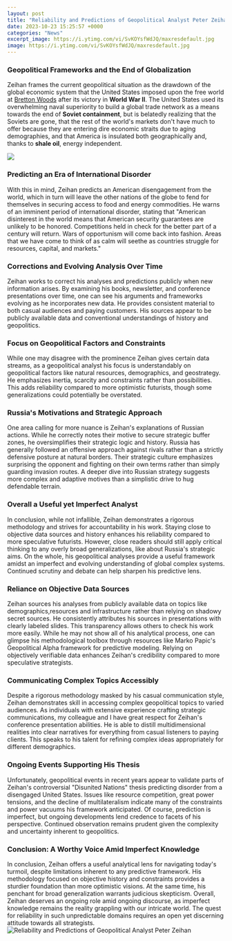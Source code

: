 ```yaml
---
layout: post
title: "Reliability and Predictions of Geopolitical Analyst Peter Zeihan"
date: 2023-10-23 15:25:57 +0000
categories: "News"
excerpt_image: https://i.ytimg.com/vi/SvKOYsfWdJQ/maxresdefault.jpg
image: https://i.ytimg.com/vi/SvKOYsfWdJQ/maxresdefault.jpg
---
```


### Geopolitical Frameworks and the End of Globalization 
Zeihan frames the current geopolitical situation as the drawdown of the global economic system that the United States imposed upon the free world at [Bretton Woods](https://thelivenews.github.io/2023-11-01-comparing-the-unique-cultures-of-sicily-and-sardinia/) after its victory in **World War II**. The United States used its overwhelming naval superiority to build a global trade network as a means towards the end of **Soviet containment**, but is belatedly realizing that the Soviets are gone, that the rest of the world's markets don't have much to offer because they are entering dire economic straits due to aging demographies, and that America is insulated both geographically and, thanks to **shale oil**, energy independent.

![](https://i.ytimg.com/vi/uYgNyjGIvDw/maxresdefault.jpg)
### Predicting an Era of International Disorder
With this in mind, Zeihan predicts an American disengagement from the world, which in turn will leave the other nations of the globe to fend for themselves in securing access to food and energy commodities. He warns of an imminent period of international disorder, stating that "American disinterest in the world means that American security guarantees are unlikely to be honored. Competitions held in check for the better part of a century will return. Wars of opportunism will come back into fashion. Areas that we have come to think of as calm will seethe as countries struggle for resources, capital, and markets." 
### Corrections and Evolving Analysis Over Time
Zeihan works to correct his analyses and predictions publicly when new information arises. By examining his books, newsletter, and conference presentations over time, one can see his arguments and frameworks evolving as he incorporates new data. He provides consistent material to both casual audiences and paying customers. His sources appear to be publicly available data and conventional understandings of history and geopolitics.
### Focus on Geopolitical Factors and Constraints
While one may disagree with the prominence Zeihan gives certain data streams, as a geopolitical analyst his focus is understandably on geopolitical factors like natural resources, demographics, and geostrategy. He emphasizes inertia, scarcity and constraints rather than possibilities. This adds reliability compared to more optimistic futurists, though some generalizations could potentially be overstated.
### Russia's Motivations and Strategic Approach
One area calling for more nuance is Zeihan's explanations of Russian actions. While he correctly notes their motive to secure strategic buffer zones, he oversimplifies their strategic logic and history. Russia has generally followed an offensive approach against rivals rather than a strictly defensive posture at natural borders. Their strategic culture emphasizes surprising the opponent and fighting on their own terms rather than simply guarding invasion routes. A deeper dive into Russian strategy suggests more complex and adaptive motives than a simplistic drive to hug defendable terrain.
### Overall a Useful yet Imperfect Analyst
In conclusion, while not infallible, Zeihan demonstrates a rigorous methodology and strives for accountability in his work. Staying close to objective data sources and history enhances his reliability compared to more speculative futurists. However, close readers should still apply critical thinking to any overly broad generalizations, like about Russia's strategic aims. On the whole, his geopolitical analyses provide a useful framework amidst an imperfect and evolving understanding of global complex systems. Continued scrutiny and debate can help sharpen his predictive lens.
### Reliance on Objective Data Sources 
Zeihan sources his analyses from publicly available data on topics like demographics,resources and infrastructure rather than relying on shadowy secret sources. He consistently attributes his sources in presentations with clearly labeled slides. This transparency allows others to check his work more easily. While he may not show all of his analytical process, one can glimpse his methodological toolbox through resources like Marko Papic's Geopolitical Alpha framework for predictive modeling. Relying on objectively verifiable data enhances Zeihan's credibility compared to more speculative strategists.
### Communicating Complex Topics Accessibly
Despite a rigorous methodology masked by his casual communication style, Zeihan demonstrates skill in accessing complex geopolitical topics to varied audiences. As individuals with extensive experience crafting strategic communications, my colleague and I have great respect for Zeihan's conference presentation abilities. He is able to distill multidimensional realities into clear narratives for everything from casual listeners to paying clients. This speaks to his talent for refining complex ideas appropriately for different demographics.
### Ongoing Events Supporting His Thesis
Unfortunately, geopolitical events in recent years appear to validate parts of Zeihan's controversial "Disunited Nations" thesis predicting disorder from a disengaged United States. Issues like resource competition, great power tensions, and the decline of multilateralism indicate many of the constraints and power vacuums his framework anticipated. Of course, prediction is imperfect, but ongoing developments lend credence to facets of his perspective. Continued observation remains prudent given the complexity and uncertainty inherent to geopolitics.
### Conclusion: A Worthy Voice Amid Imperfect Knowledge
In conclusion, Zeihan offers a useful analytical lens for navigating today's turmoil, despite limitations inherent to any predictive framework. His methodology focused on objective history and constraints provides a sturdier foundation than more optimistic visions. At the same time, his penchant for broad generalization warrants judicious skepticism. Overall, Zeihan deserves an ongoing role amid ongoing discourse, as imperfect knowledge remains the reality grappling with our intricate world. The quest for reliability in such unpredictable domains requires an open yet discerning attitude towards all strategists.
![Reliability and Predictions of Geopolitical Analyst Peter Zeihan](https://i.ytimg.com/vi/SvKOYsfWdJQ/maxresdefault.jpg)
